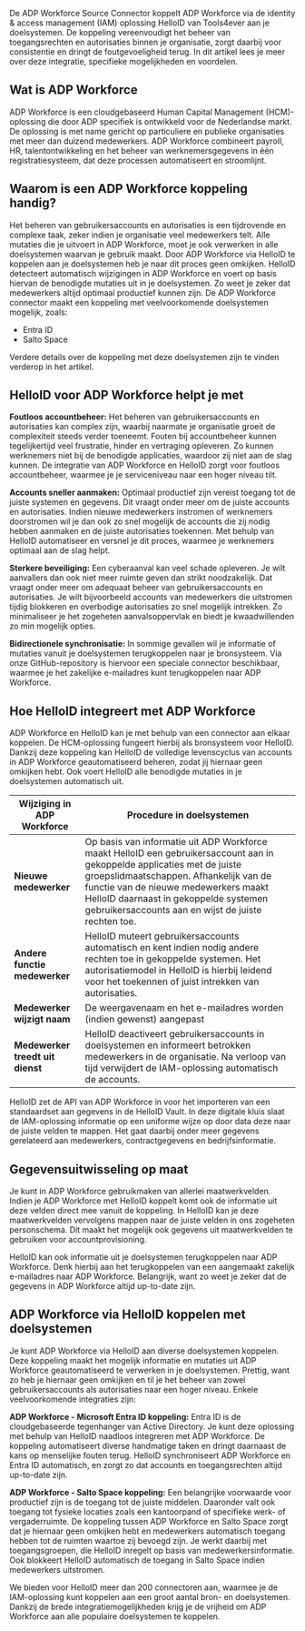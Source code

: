 De ADP Workforce Source Connector koppelt ADP Workforce via de identity & access management (IAM) oplossing HelloID van Tools4ever aan je doelsystemen. De koppeling vereenvoudigt het beheer van toegangsrechten en autorisaties binnen je organisatie, zorgt daarbij voor consistentie en dringt de foutgevoeligheid terug. In dit artikel lees je meer over deze integratie, specifieke mogelijkheden en voordelen. 

## Wat is ADP Workforce

ADP Workforce is een cloudgebaseerd Human Capital Management (HCM)-oplossing die door ADP specifiek is ontwikkeld voor de Nederlandse markt. De oplossing is met name gericht op particuliere en publieke organisaties met meer dan duizend medewerkers. ADP Workforce combineert payroll, HR, talentontwikkeling en het beheer van werknemersgegevens in één registratiesysteem, dat deze processen automatiseert en stroomlijnt. 

## Waarom is een ADP Workforce koppeling handig?

Het beheren van gebruikersaccounts en autorisaties is een tijdrovende en complexe taak, zeker indien je organisatie veel medewerkers telt. Alle mutaties die je uitvoert in ADP Workforce, moet je ook verwerken in alle doelsystemen waarvan je gebruik maakt. Door ADP Workforce via HelloID te koppelen aan je doelsystemen heb je naar dit proces geen omkijken. HelloID detecteert automatisch wijzigingen in ADP Workforce en voert op basis hiervan de benodigde mutaties uit in je doelsystemen. Zo weet je zeker dat medewerkers altijd optimaal productief kunnen zijn. De ADP Workforce connector maakt een koppeling met veelvoorkomende doelsystemen mogelijk, zoals:

*	Entra ID
*	Salto Space

Verdere details over de koppeling met deze doelsystemen zijn te vinden verderop in het artikel.

## HelloID voor ADP Workforce helpt je met

**Foutloos accountbeheer:** Het beheren van gebruikersaccounts en autorisaties kan complex zijn, waarbij naarmate je organisatie groeit de complexiteit steeds verder toeneemt. Fouten bij accountbeheer kunnen tegelijkertijd veel frustratie, hinder en vertraging opleveren. Zo kunnen werknemers niet bij de benodigde applicaties, waardoor zij niet aan de slag kunnen. De integratie van ADP Workforce en HelloID zorgt voor foutloos accountbeheer, waarmee je je serviceniveau naar een hoger niveau tilt.

**Accounts sneller aanmaken:** Optimaal productief zijn vereist toegang tot de juiste systemen en gegevens. Dit vraagt onder meer om de juiste accounts en autorisaties. Indien nieuwe medewerkers instromen of werknemers doorstromen wil je dan ook zo snel mogelijk de accounts die zij nodig hebben aanmaken en de juiste autorisaties toekennen. Met behulp van HelloID automatiseer en versnel je dit proces, waarmee je werknemers optimaal aan de slag helpt. 

**Sterkere beveiliging:** Een cyberaanval kan veel schade opleveren. Je wilt aanvallers dan ook niet meer ruimte geven dan strikt noodzakelijk. Dat vraagt onder meer om adequaat beheer van gebruikersaccounts en autorisaties. Je wilt bijvoorbeeld accounts van medewerkers die uitstromen tijdig blokkeren en overbodige autorisaties zo snel mogelijk intrekken. Zo minimaliseer je het zogeheten aanvalsoppervlak en biedt je kwaadwillenden zo min mogelijk opties.

**Bidirectionele synchronisatie:** In sommige gevallen wil je informatie of mutaties vanuit je doelsystemen terugkoppelen naar je bronsysteem. Via onze GitHub-repository is hiervoor een speciale connector beschikbaar, waarmee je het zakelijke e-mailadres kunt terugkoppelen naar ADP Workforce.

## Hoe HelloID integreert met ADP Workforce
ADP Workforce en HelloID kan je met behulp van een connector aan elkaar koppelen. De HCM-oplossing fungeert hierbij als bronsysteem voor HelloID. Dankzij deze koppeling kan HelloID de volledige levenscyclus van accounts in ADP Workforce geautomatiseerd beheren, zodat jij hiernaar geen omkijken hebt. Ook voert HelloID alle benodigde mutaties in je doelsystemen automatisch uit. 

| Wijziging in ADP Workforce| Procedure in doelsystemen |
| --------------------------- | ------------------------ | 
| **Nieuwe medewerker**	| Op basis van informatie uit ADP Workforce maakt HelloID een gebruikersaccount aan in gekoppelde applicaties met de juiste groepslidmaatschappen. Afhankelijk van de functie van de nieuwe medewerkers maakt HelloID daarnaast in gekoppelde systemen gebruikersaccounts aan en wijst de juiste rechten toe. |
| **Andere functie medewerker** |	HelloID muteert gebruikersaccounts automatisch en kent indien nodig andere rechten toe in gekoppelde systemen. Het autorisatiemodel in HelloID is hierbij leidend voor het toekennen of juist intrekken van autorisaties. |
| **Medewerker wijzigt naam** |	De weergavenaam en het e-mailadres worden (indien gewenst) aangepast |
| **Medewerker treedt uit dienst** |	HelloID deactiveert gebruikersaccounts in doelsystemen en informeert betrokken medewerkers in de organisatie. Na verloop van tijd verwijdert de IAM-oplossing automatisch de accounts.| 

HelloID zet de API van ADP Workforce in voor het importeren van een standaardset aan gegevens in de HelloID Vault. In deze digitale kluis slaat de IAM-oplossing informatie op een uniforme wijze op door data deze naar de juiste velden te mappen. Het gaat daarbij onder meer gegevens gerelateerd aan medewerkers, contractgegevens en bedrijfsinformatie. 

## Gegevensuitwisseling op maat
Je kunt in ADP Workforce gebruikmaken van allerlei maatwerkvelden. Indien je ADP Workforce met HelloID koppelt komt ook de informatie uit deze velden direct mee vanuit de koppeling. In HelloID kan je deze maatwerkvelden vervolgens mappen naar de juiste velden in ons zogeheten personschema. Dit maakt het mogelijk ook gegevens uit maatwerkvelden te gebruiken voor accountprovisioning. 

HelloID kan ook informatie uit je doelsystemen terugkoppelen naar ADP Workforce. Denk hierbij aan het terugkoppelen van een aangemaakt zakelijk e-mailadres naar ADP Workforce. Belangrijk, want zo weet je zeker dat de gegevens in ADP Workforce altijd up-to-date zijn.

## ADP Workforce via HelloID koppelen met doelsystemen
Je kunt ADP Workforce via HelloID aan diverse doelsystemen koppelen. Deze koppeling maakt het mogelijk informatie en mutaties uit ADP Workforce geautomatiseerd te verwerken in je doelsystemen. Prettig, want zo heb je hiernaar geen omkijken en til je het beheer van zowel gebruikersaccounts als autorisaties naar een hoger niveau. Enkele veelvoorkomende integraties zijn:

**ADP Workforce - Microsoft Entra ID koppeling:** Entra ID is de cloudgebaseerde tegenhanger van Active Directory. Je kunt deze oplossing met behulp van HelloID naadloos integreren met ADP Workforce. De koppeling automatiseert diverse handmatige taken en dringt daarnaast de kans op menselijke fouten terug. HelloID synchroniseert ADP Workforce en Entra ID automatisch, en zorgt zo dat accounts en toegangsrechten altijd up-to-date zijn. 

**ADP Workforce - Salto Space koppeling:** Een belangrijke voorwaarde voor productief zijn is de toegang tot de juiste middelen. Daaronder valt ook toegang tot fysieke locaties zoals een kantoorpand of specifieke werk- of vergaderruimte. De koppeling tussen ADP Workforce en Salto Space zorgt dat je hiernaar geen omkijken hebt en medewerkers automatisch toegang hebben tot de ruimten waartoe zij bevoegd zijn. Je werkt daarbij met toegangsgroepen, die HelloID inregelt op basis van medewerkersinformatie. Ook blokkeert HelloID automatisch de toegang in Salto Space indien medewerkers uitstromen.

We bieden voor HelloID meer dan 200 connectoren aan, waarmee je de IAM-oplossing kunt koppelen aan een groot aantal bron- en doelsystemen. Dankzij de brede integratiemogelijkheden krijg je de vrijheid om ADP Workforce aan alle populaire doelsystemen te koppelen. 
